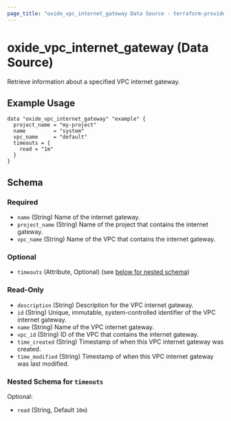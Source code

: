```yaml
---
page_title: "oxide_vpc_internet_gateway Data Source - terraform-provider-oxide"
---
```


# oxide_vpc_internet_gateway (Data Source)

Retrieve information about a specified VPC internet gateway.

## Example Usage

```hcl
data "oxide_vpc_internet_gateway" "example" {
  project_name = "my-project"
  name         = "system"
  vpc_name     = "default"
  timeouts = {
    read = "1m"
  }
}
```

## Schema

### Required

- `name` (String) Name of the internet gateway.
- `project_name` (String) Name of the project that contains the internet gateway.
- `vpc_name` (String) Name of the VPC that contains the internet gateway.

### Optional

- `timeouts` (Attribute, Optional) (see [below for nested schema](#nestedatt--timeouts))

### Read-Only

- `description` (String) Description for the VPC internet gateway.
- `id` (String) Unique, immutable, system-controlled identifier of the VPC internet gateway.
- `name` (String) Name of the VPC internet gateway.
- `vpc_id` (String) ID of the VPC that contains the internet gateway.
- `time_created` (String) Timestamp of when this VPC internet gateway was created.
- `time_modified` (String) Timestamp of when this VPC internet gateway was last modified.

<a id="nestedatt--timeouts"></a>

### Nested Schema for `timeouts`

Optional:

- `read` (String, Default `10m`)
